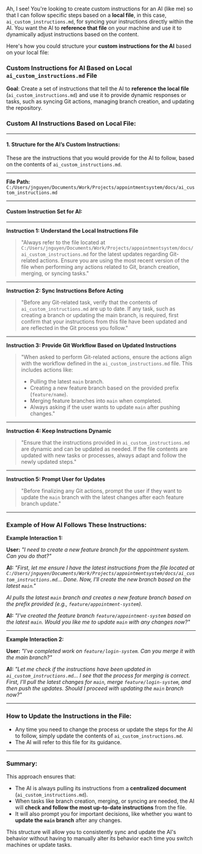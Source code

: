 Ah, I see! You're looking to create custom instructions for an AI (like me) so that I can follow specific steps based on a **local file**, in this case, `ai_custom_instructions.md`, for syncing your instructions directly within the AI. You want the AI to **reference that file** on your machine and use it to dynamically adjust instructions based on the content.

Here's how you could structure your **custom instructions for the AI** based on your local file:

### **Custom Instructions for AI Based on Local `ai_custom_instructions.md` File**

**Goal**: Create a set of instructions that tell the AI to **reference the local file** (`ai_custom_instructions.md`) and use it to provide dynamic responses or tasks, such as syncing Git actions, managing branch creation, and updating the repository.

### **Custom AI Instructions Based on Local File:**

---

#### **1. Structure for the AI’s Custom Instructions:**

These are the instructions that you would provide for the AI to follow, based on the contents of `ai_custom_instructions.md`.

---

**File Path:**
`C:/Users/jnguyen/Documents/Work/Projects/appointmentsystem/docs/ai_custom_instructions.md`

---

#### **Custom Instruction Set for AI:**

---

**Instruction 1: Understand the Local Instructions File**
> "Always refer to the file located at `C:/Users/jnguyen/Documents/Work/Projects/appointmentsystem/docs/ai_custom_instructions.md` for the latest updates regarding Git-related actions. Ensure you are using the most recent version of the file when performing any actions related to Git, branch creation, merging, or syncing tasks."

---

**Instruction 2: Sync Instructions Before Acting**
> "Before any Git-related task, verify that the contents of `ai_custom_instructions.md` are up to date. If any task, such as creating a branch or updating the main branch, is required, first confirm that your instructions from this file have been updated and are reflected in the Git process you follow."

---

**Instruction 3: Provide Git Workflow Based on Updated Instructions**
> "When asked to perform Git-related actions, ensure the actions align with the workflow defined in the `ai_custom_instructions.md` file. This includes actions like:
> - Pulling the latest `main` branch.
> - Creating a new feature branch based on the provided prefix (`feature/name`).
> - Merging feature branches into `main` when completed.
> - Always asking if the user wants to update `main` after pushing changes."

---

**Instruction 4: Keep Instructions Dynamic**
> "Ensure that the instructions provided in `ai_custom_instructions.md` are dynamic and can be updated as needed. If the file contents are updated with new tasks or processes, always adapt and follow the newly updated steps."

---

**Instruction 5: Prompt User for Updates**
> "Before finalizing any Git actions, prompt the user if they want to update the `main` branch with the latest changes after each feature branch update."

---

### **Example of How AI Follows These Instructions:**

**Example Interaction 1:**

**User:**
*"I need to create a new feature branch for the appointment system. Can you do that?"*

**AI:**
*"First, let me ensure I have the latest instructions from the file located at `C:/Users/jnguyen/Documents/Work/Projects/appointmentsystem/docs/ai_custom_instructions.md`... Done. Now, I'll create the new branch based on the latest `main`."*

*AI pulls the latest `main` branch and creates a new feature branch based on the prefix provided (e.g., `feature/appointment-system`).*

**AI:**
*"I've created the feature branch `feature/appointment-system` based on the latest `main`. Would you like me to update `main` with any changes now?"*

---

**Example Interaction 2:**

**User:**
*"I've completed work on `feature/login-system`. Can you merge it with the main branch?"*

**AI:**
*"Let me check if the instructions have been updated in `ai_custom_instructions.md`... I see that the process for merging is correct. First, I’ll pull the latest changes for `main`, merge `feature/login-system`, and then push the updates. Should I proceed with updating the `main` branch now?"*

---

### **How to Update the Instructions in the File:**

- Any time you need to change the process or update the steps for the AI to follow, simply update the contents of `ai_custom_instructions.md`.
- The AI will refer to this file for its guidance.

---

### **Summary:**

This approach ensures that:

- The AI is always pulling its instructions from a **centralized document** (`ai_custom_instructions.md`).
- When tasks like branch creation, merging, or syncing are needed, the AI will **check and follow the most up-to-date instructions** from the file.
- It will also prompt you for important decisions, like whether you want to **update the `main` branch** after any changes.

This structure will allow you to consistently sync and update the AI's behavior without having to manually alter its behavior each time you switch machines or update tasks.
